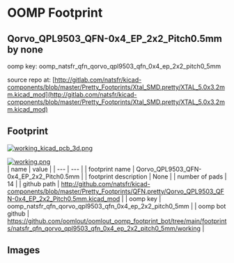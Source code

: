# OOMP Footprint  
## Qorvo_QPL9503_QFN-0x4_EP_2x2_Pitch0.5mm  by none  
  
oomp key: oomp_natsfr_qfn_qorvo_qpl9503_qfn_0x4_ep_2x2_pitch0_5mm  
  
source repo at: [http://gitlab.com/natsfr/kicad-components/blob/master/Pretty_Footprints/Xtal_SMD.pretty/XTAL_5.0x3.2mm.kicad_mod](http://gitlab.com/natsfr/kicad-components/blob/master/Pretty_Footprints/Xtal_SMD.pretty/XTAL_5.0x3.2mm.kicad_mod)  
## Footprint  
  
[![working_kicad_pcb_3d.png](working_kicad_pcb_3d_600.png)](working_kicad_pcb_3d.png)  
  
[![working.png](working_600.png)](working.png)  
| name | value | 
| --- | --- | 
| footprint name | Qorvo_QPL9503_QFN-0x4_EP_2x2_Pitch0.5mm | 
| footprint description | None | 
| number of pads | 14 | 
| github path | http://github.com/natsfr/kicad-components/blob/master/Pretty_Footprints/QFN.pretty/Qorvo_QPL9503_QFN-0x4_EP_2x2_Pitch0.5mm.kicad_mod | 
| oomp key | oomp_natsfr_qfn_qorvo_qpl9503_qfn_0x4_ep_2x2_pitch0_5mm | 
| oomp bot github | https://github.com/oomlout/oomlout_oomp_footprint_bot/tree/main/footprints/natsfr_qfn_qorvo_qpl9503_qfn_0x4_ep_2x2_pitch0_5mm/working | 
## Images  
